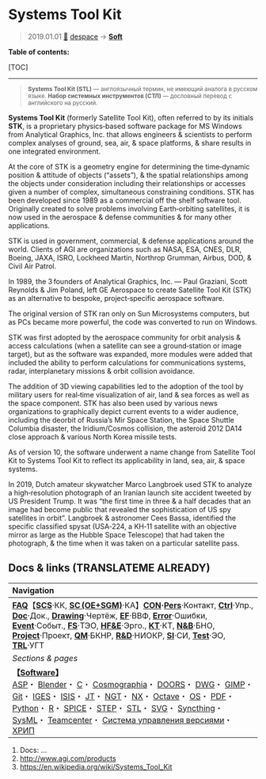 # Systems Tool Kit
> 2019.01.01 [🚀](../index/index.md) [despace](index.md) → **[Soft](soft.md)**

**Table of contents:**

[TOC]

---

> <small>**Systems Tool Kit (STL)** — англоязычный термин, не имеющий аналога в русском языке. **Набор системных инструментов (СТЛ)** — дословный перевод с английского на русский.</small>

**Systems Tool Kit** (formerly Satellite Tool Kit), often referred to by its initials **STK**, is a proprietary physics‑based software package for MS Windows from Analytical Graphics, Inc. that allows engineers & scientists to perform complex analyses of ground, sea, air, & space platforms, & share results in one integrated environment.

At the core of STK is a geometry engine for determining the time‑dynamic position & attitude of objects (“assets”), & the spatial relationships among the objects under consideration including their relationships or accesses given a number of complex, simultaneous constraining conditions. STK has been developed since 1989 as a commercial off the shelf software tool. Originally created to solve problems involving Earth‑orbiting satellites, it is now used in the aerospace & defense communities & for many other applications.

STK is used in government, commercial, & defense applications around the world. Clients of AGI are organizations such as NASA, ESA, CNES, DLR, Boeing, JAXA, ISRO, Lockheed Martin, Northrop Grumman, Airbus, DOD, & Civil Air Patrol.

In 1989, the 3 founders of Analytical Graphics, Inc. — Paul Graziani, Scott Reynolds & Jim Poland, left GE Aerospace to create Satellite Tool Kit (STK) as an alternative to bespoke, project‑specific aerospace software.

The original version of STK ran only on Sun Microsystems computers, but as PCs became more powerful, the code was converted to run on Windows.

STK was first adopted by the aerospace community for orbit analysis & access calculations (when a satellite can see a ground‑station or image target), but as the software was expanded, more modules were added that included the ability to perform calculations for communications systems, radar, interplanetary missions & orbit collision avoidance.

The addition of 3D viewing capabilities led to the adoption of the tool by military users for real‑time visualization of air, land & sea forces as well as the space component. STK has also been used by various news organizations to graphically depict current events to a wider audience, including the deorbit of Russia’s Mir Space Station, the Space Shuttle Columbia disaster, the Iridium/Cosmos collision, the asteroid 2012 DA14 close approach & various North Korea missile tests.

As of version 10, the software underwent a name change from Satellite Tool Kit to Systems Tool Kit to reflect its applicability in land, sea, air, & space systems.

In 2019, Dutch amateur skywatcher Marco Langbroek used STK to analyze a high‑resolution photograph of an Iranian launch site accident tweeted by US President Trump. It was “the first time in three & a half decades that an image had become public that revealed the sophistication of US spy satellites in orbit”. Langbroek & astronomer Cees Bassa, identified the specific classified spysat (USA‑224, a KH‑11 satellite with an objective mirror as large as the Hubble Space Telescope) that had taken the photograph, & the time when it was taken on a particular satellite pass.



## Docs & links (TRANSLATEME ALREADY)
|Navigation|
|:-|
|**[FAQ](faq.md)**【**[SCS](scs.md)**·КК, **[SC (OE+SGM)](sc.md)**·КА】**[CON](contact.md)·[Pers](person.md)**·Контакт, **[Ctrl](control.md)**·Упр., **[Doc](doc.md)**·Док., **[Drawing](drawing.md)**·Чертёж, **[EF](ef.md)**·ВВФ, **[Error](error.md)**·Ошибки, **[Event](event.md)**·Событ., **[FS](fs.md)**·ТЭО, **[HF&E](hfe.md)**·Эрго., **[KT](kt.md)**·КТ, **[N&B](nnb.md)**·БНО, **[Project](project.md)**·Проект, **[QM](qm.md)**·БКНР, **[R&D](rnd.md)**·НИОКР, **[SI](si.md)**·СИ, **[Test](test.md)**·ЭО, **[TRL](trl.md)**·УГТ|
|*Sections & pages*|
|**【[Software](soft.md)】**<br> [ASP](asp.md)・ [Blender](blender.md)・ [C](plang.md)・ [Cosmographia](cosmographia.md)・ [DOORS](doors.md)・ [DWG](cad_f.md)・ [GIMP](gimp.md)・ [Git](git.md)・ [IGES](cad_f.md)・ [ISIS](isis.md)・ [JT](cad_f.md)・ [NGT](neogeography_toolkit.md)・ [NX](nx.md)・ [Octave](gnu_octave.md)・ [OS](os.md)・ [PDF](pdf.md)・ [Python](plang.md)・ [R](plang.md)・ [SPICE](spice.md)・ [STEP](cad_f.md)・ [STL](stk.md)・ [SVG](cad_f.md)・ [Syncthing](syncthing.md)・ [SysML](sysml.md)・ [Teamcenter](teamcenter.md)・ [Система управления версиями](vcs.md)・ [ХРИП](adra.md)|

   1. Docs: …
   1. <http://www.agi.com/products>
   1. <https://en.wikipedia.org/wiki/Systems_Tool_Kit>
